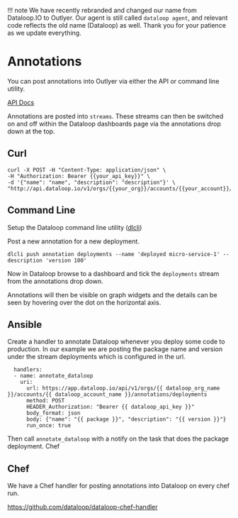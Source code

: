 !!! note
    We have recently rebranded and changed our name from Dataloop.IO to Outlyer. Our agent is still called `dataloop agent`, and relevant code reflects the old name (Dataloop) as well. Thank you for your patience as we update everything.

# Annotations

You can post annotations into Outlyer via either the API or command line utility.

[API Docs](https://documenter.getpostman.com/view/505524/dataloop_public_api/2FyccR#annotations)

Annotations are posted into `streams`. These streams can then be switched on and off within the Dataloop dashboards page via the annotations drop down at the top.

## Curl

```
curl -X POST -H "Content-Type: application/json" \
-H "Authorization: Bearer {{your_api_key}}" \
-d '{"name": "name", "description": "description"}' \
"http://api.dataloop.io/v1/orgs/{{your_org}}/accounts/{{your_account}}/annotations/{{stream_name}}"
```

## Command Line

Setup the Dataloop command line utility ([dlcli]())

Post a new annotation for a new deployment.

```
dlcli push annotation deployments --name 'deployed micro-service-1' --description 'version 100'
```

Now in Dataloop browse to a dashboard and tick the `deployments` stream from the annotations drop down.

Annotations will then be visible on graph widgets and the details can be seen by hovering over the dot on the horizontal axis.

## Ansible

Create a handler to annotate Dataloop whenever you deploy some code to production. In our example we are posting the package name and version under the stream deployments which is configured in the url.

```
  handlers:
  - name: annotate_dataloop
    uri:
      url: https://app.dataloop.io/api/v1/orgs/{{ dataloop_org_name }}/accounts/{{ dataloop_account_name }}/annotations/deployments
      method: POST
      HEADER_Authorization: "Bearer {{ dataloop_api_key }}"
      body_format: json
      body: {"name": "{{ package }}", "description": "{{ version }}"}
      run_once: true
```

Then call `annotate_dataloop` with a notify on the task that does the package deployment.
Chef

## Chef

We have a Chef handler for posting annotations into Dataloop on every chef run.

<https://github.com/dataloop/dataloop-chef-handler>
